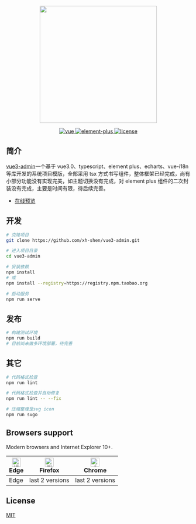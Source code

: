 <!--
 * @Author: shen
 * @Date: 2021-01-19 19:33:56
 * @LastEditors: shen
 * @LastEditTime: 2021-02-03 10:09:55
 * @Description:
-->

<p align="center">
  <img width="320" src="https://shen.xingh.com.cn/logo_big.png">
</p>

<p align="center">
  <a href="https://github.com/vuejs/vue-next">
    <img src="https://img.shields.io/badge/vue-3.0.0-brightgreen.svg" alt="vue">
  </a>
  <a href="https://github.com/element-plus/element-plus">
    <img src="https://img.shields.io/badge/element--plus-1.0.2.beta28-brightgreen.svg" alt="element-plus">
  </a>
  <a href="https://github.com/xh-shen/vue3-admin/blob/master/LICENSE">
    <img src="https://img.shields.io/github/license/mashape/apistatus.svg" alt="license">
  </a>
</p>

## 简介

[vue3-admin](https://shen.xingh.com.cn/)一个基于 vue3.0、typescript、element plus、echarts、vue-i18n 等库开发的系统项目模版，全部采用 tsx 方式书写组件，整体框架已经完成，尚有小部分功能没有实现完美，如主题切换没有完成，对 element plus 组件的二次封装没有完成，主要是时间有限，待后续完善。

- [在线预览](https://shen.xingh.com.cn/)

## 开发

```bash
# 克隆项目
git clone https://github.com/xh-shen/vue3-admin.git

# 进入项目目录
cd vue3-admin

# 安装依赖
npm install
# 或
npm install --registry=https://registry.npm.taobao.org

# 启动服务
npm run serve
```

## 发布

```bash
# 构建测试环境
npm run build
# 目前尚未做多环境部署，待完善
```

## 其它

```bash
# 代码格式检查
npm run lint

# 代码格式检查并自动修复
npm run lint -- --fix

# 压缩整理是svg icon
npm run svgo
```

## Browsers support

Modern browsers and Internet Explorer 10+.

| [<img src="https://raw.githubusercontent.com/alrra/browser-logos/master/src/edge/edge_48x48.png" alt="IE / Edge" width="24px" height="24px" />](https://godban.github.io/browsers-support-badges/)</br>Edge | [<img src="https://raw.githubusercontent.com/alrra/browser-logos/master/src/firefox/firefox_48x48.png" alt="Firefox" width="24px" height="24px" />](https://godban.github.io/browsers-support-badges/)</br>Firefox | [<img src="https://raw.githubusercontent.com/alrra/browser-logos/master/src/chrome/chrome_48x48.png" alt="Chrome" width="24px" height="24px" />](https://godban.github.io/browsers-support-badges/)</br>Chrome |
| ----------------------------------------------------------------------------------------------------------------------------------------------------------------------------------------------------------- | ------------------------------------------------------------------------------------------------------------------------------------------------------------------------------------------------------------------ | -------------------------------------------------------------------------------------------------------------------------------------------------------------------------------------------------------------- |
| Edge                                                                                                                                                                                                        | last 2 versions                                                                                                                                                                                                    | last 2 versions                                                                                                                                                                                                |

## License

[MIT](https://github.com/xh-shen/vue3-admin/blob/master/LICENSE)

